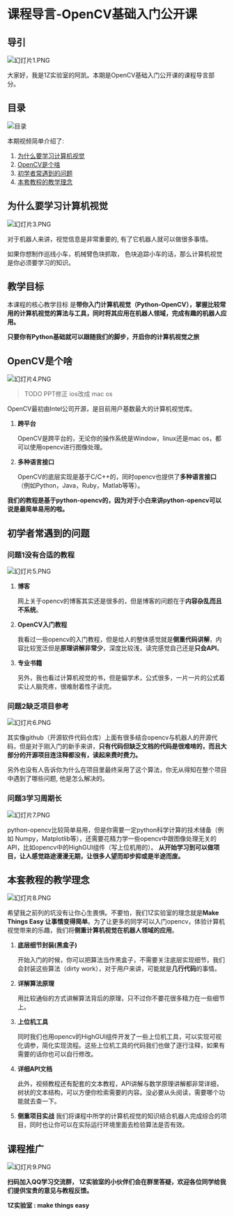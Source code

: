# 课程导言-OpenCV基础入门公开课




## 导引
![幻灯片1.PNG](./image/幻灯片1.PNG)

大家好，我是1Z实验室的阿凯。本期是OpenCV基础入门公开课的课程导言部分。



## 目录

![目录](./image/幻灯片2.PNG)

本期视频简单介绍了:



1. [为什么要学习计算机视觉](#为什么要学习计算机视觉)
2. [OpenCV是个啥](#OpenCV是个啥)
3. [初学者常遇到的问题](#初学者常遇到的问题)
4. [本套教程的教学理念](#本套教程的教学理念)



## 为什么要学习计算机视觉



![幻灯片3.PNG](./image/幻灯片3.PNG)



对于机器人来讲，视觉信息是非常重要的, 有了它机器人就可以做很多事情。

如果你想制作巡线小车，机械臂色块抓取， 色块追踪小车的话，那么计算机视觉是你必须要学习的知识。



## 教学目标



本课程的核心教学目标 是**带你入门计算机视觉（Python-OpenCV），掌握比较常用的计算机视觉的算法与工具，同时将其应用在机器人领域，完成有趣的机器人应用。**

**只要你有Python基础就可以跟随我们的脚步，开启你的计算机视觉之旅**



## OpenCV是个啥
![幻灯片4.PNG](./image/幻灯片4.PNG)

> TODO PPT修正 ios改成 mac os

OpenCV最初由Intel公司开源，是目前用户基数最大的计算机视觉库。



1. **跨平台**

    OpenCV是跨平台的，无论你的操作系统是Window，linux还是mac os，都可以使用opencv进行图像处理。

2. **多种语言接口** 

   OpenCV的底层实现是基于C/C++的，同时opencv也提供了**多种语言接口**（例如Python，Java，Ruby，Matlab等等）。



**我们的教程是基于python-opencv的，因为对于小白来讲python-opencv可以说是最简单易用的啦。**



## 初学者常遇到的问题

### 问题1没有合适的教程

![幻灯片5.PNG](./image/幻灯片5.PNG)

1. **博客**

   网上关于opencv的博客其实还是很多的，但是博客的问题在于**内容杂乱而且不系统**。

2. **OpenCV入门教程**

   我看过一些opencv的入门教程，但是给人的整体感觉就是**侧重代码讲解**，内容比较宽泛但是**原理讲解非常少**，深度比较浅，读完感觉自己还是**只会API**。

3. **专业书籍**

   另外，我也看过计算机视觉的书，但是偏学术，公式很多，一片一片的公式着实让人脑壳疼，很难耐着性子读完。



### 问题2缺乏项目参考



![幻灯片6.PNG](./image/幻灯片6.PNG)

其实像github（开源软件代码仓库）上面有很多结合opencv与机器人的开源代码，但是对于刚入门的新手来讲，**只有代码但缺乏文档的代码是很难啃的，而且大部分的开源项目连注释都没有，读起来费时费力。**

另外也没有人告诉你为什么在项目里最终采用了这个算法，你无从得知在整个项目中遇到了哪些问题, 他是怎么解决的。

### 问题3学习周期长

![幻灯片7.PNG](./image/幻灯片7.PNG)


python-opencv比较简单易用，但是你需要一定python科学计算的技术储备（例如 Numpy，Matplotlib等），还需要花精力学一些opencv中跟图像处理无关的API，比如opencv中的HighGUI组件（写上位机用的）。 
**从开始学习到可以做项目，让人感觉路途漫漫无期，让很多人望而却步抑或是半途而废。**

## 本套教程的教学理念

![幻灯片8.PNG](./image/幻灯片8.PNG)



希望我之前列的坑没有让你心生畏惧。不要怕，我们1Z实验室的理念就是**Make Things Easy 让事情变得简单**。为了让更多的同学可以入门opencv，体验计算机视觉带来的乐趣，我们将**侧重计算机视觉在机器人领域的应用**。

1. **底层细节封装(黑盒子)**

   开始入门的时候，你可以把算法当作黑盒子，不需要关注底层实现细节，我们会封装这些算法（dirty work），对于用户来讲，可能就是**几行代码**的事情。

2. **详解算法原理**

   用比较通俗的方式讲解算法背后的原理，只不过你不要花很多精力在一些细节上。

3. **上位机工具**

   同时我们也用opencv的HighGUI组件开发了一些上位机工具，可以实现可视化调参，简化实现流程。这些上位机工具的代码我们也做了逐行注释，如果有需要的话你也可以自行修改。

4. **详细API文档** 

   此外，视频教程还有配套的文本教程，API讲解与数学原理讲解都非常详细，树状的文本结构，可以方便你检索需要的内容。没必要从头阅读，需要哪个功能就去查一下。

5. **侧重项目实战** 我们将课程中所学的计算机视觉的知识结合机器人完成综合的项目，同时也让你可以在实际运行环境里面去检验算法是否有效。



## 课程推广

![幻灯片9.PNG](./image/幻灯片9.PNG)

**扫码加入QQ学习交流群， 1Z实验室的小伙伴们会在群里答疑，欢迎各位同学给我们提供宝贵的意见与教程反馈。**


**1Z实验室 : make things easy**





